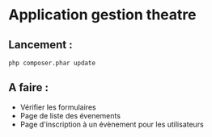 # Application gestion theatre

## Lancement :
```php composer.phar update```

## A faire :

* Vérifier les formulaires
* Page de liste des évenements
* Page d'inscription à un évènement pour les utilisateurs
